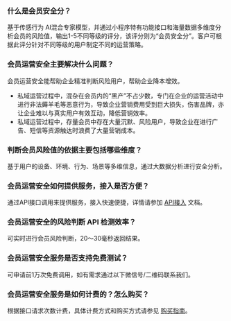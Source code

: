 ### 什么是会员安全分？
基于传感行为 AI混合专家模型，并通过小程序特有功能接口和海量数据多维度分析会员的风险值，输出1-5不同等级的评分，该评分则为“会员安全分”。客户可根据此评分针对不同等级的用户制定不同的运营策略。

### 会员运营安全主要解决什么问题？
会员运营安全能帮助企业精准判断风险用户，帮助企业降本增效。
- 私域运营过程中，混杂在会员内的“黑产”不占少数，专门在企业的运营活动中进行非法薅羊毛等恶意行为，导致企业营销费用受到巨大损失，伤害品牌，亦让企业难以与真实用户有效互动，降低营销效率。
-  私域运营过程中，存量会员中存在大量沉默、风险用户，导致企业在进行广告、短信等资源触达时浪费了大量营销成本。

### 判断会员风险值的依据主要包括哪些维度？
基于用户的设备、环境、行为、场景等多维信息，通过大数据分析进行安全分析。

### 会员运营安全如何提供服务，接入是否方便？
通过API接口调用来提供服务，接入快速便捷，详情请参加 [API接入]() 文档。

### 会员运营安全的风险判断 API 检测效率？
可实时进行会员风险判断，20～30毫秒返回结果。

### 会员运营安全服务是否支持免费测试？
可申请前1万次免费调用，如有需求通过以下微信号/二维码联系我们。

### 会员运营安全服务是如何计费的？怎么购买？
根据接口请求次数计费，具体计费方式和购买方式请参见 [购买指南]()。
